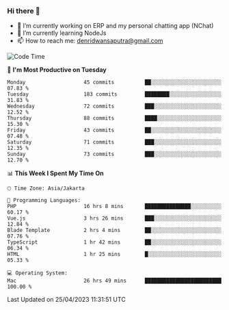 ### Hi there 👋

- 🔭 I’m currently working on ERP and my personal chatting app (NChat)
- 🌱 I’m currently learning NodeJs
- 📫 How to reach me: denridwansaputra@gmail.com


<!--START_SECTION:waka-->
![Code Time](http://img.shields.io/badge/Code%20Time-3%2C021%20hrs%2051%20mins-blue)

📅 **I'm Most Productive on Tuesday** 

```text
Monday                   45 commits          ██░░░░░░░░░░░░░░░░░░░░░░░   07.83 % 
Tuesday                  183 commits         ████████░░░░░░░░░░░░░░░░░   31.83 % 
Wednesday                72 commits          ███░░░░░░░░░░░░░░░░░░░░░░   12.52 % 
Thursday                 88 commits          ████░░░░░░░░░░░░░░░░░░░░░   15.30 % 
Friday                   43 commits          ██░░░░░░░░░░░░░░░░░░░░░░░   07.48 % 
Saturday                 71 commits          ███░░░░░░░░░░░░░░░░░░░░░░   12.35 % 
Sunday                   73 commits          ███░░░░░░░░░░░░░░░░░░░░░░   12.70 % 
```


📊 **This Week I Spent My Time On** 

```text
🕑︎ Time Zone: Asia/Jakarta

💬 Programming Languages: 
PHP                      16 hrs 8 mins       ███████████████░░░░░░░░░░   60.17 % 
Vue.js                   3 hrs 26 mins       ███░░░░░░░░░░░░░░░░░░░░░░   12.84 % 
Blade Template           2 hrs 4 mins        ██░░░░░░░░░░░░░░░░░░░░░░░   07.76 % 
TypeScript               1 hr 42 mins        ██░░░░░░░░░░░░░░░░░░░░░░░   06.34 % 
HTML                     1 hr 25 mins        █░░░░░░░░░░░░░░░░░░░░░░░░   05.33 % 

💻 Operating System: 
Mac                      26 hrs 49 mins      █████████████████████████   100.00 % 
```


 Last Updated on 25/04/2023 11:31:51 UTC
<!--END_SECTION:waka-->
